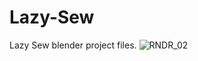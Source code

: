 # Lazy-Sew
Lazy Sew blender project files.
![RNDR_02](https://github.com/user-attachments/assets/31202c60-83bd-443f-9283-5b618db4f714)
